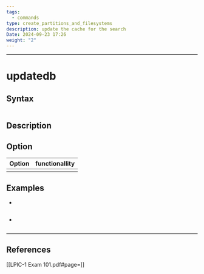 ```yaml
---
tags:
  - commands
type: create_partitions_and_filesystems
description: update the cache for the search
Date: 2024-09-23 17:26
weight: "2"
---
```


___
# updatedb

## Syntax
```bash

```

## Description

## Option

| Option | functionallity |
| ------ | -------------- |
|        |                |


## Examples
- 
```bash

```
- 
```bash

```
___
## References
[[LPIC-1 Exam 101.pdf#page=]]